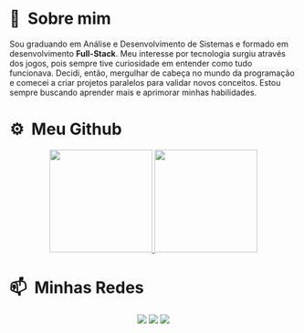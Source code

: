 # 👋 &nbsp;Sobre mim

Sou graduando em Análise e Desenvolvimento de Sistemas e formado em desenvolvimento **Full-Stack**. Meu interesse por tecnologia surgiu através dos jogos, pois sempre tive curiosidade em entender como tudo funcionava. Decidi, então, mergulhar de cabeça no mundo da programação e comecei a criar projetos paralelos para validar novos conceitos. Estou sempre buscando aprender mais e aprimorar minhas habilidades.

# ⚙️ &nbsp;Meu Github

<p align="center">
<a href="https://github.com/carlosaaraujo">
  <img height="180em" src="https://github-readme-stats-eight-theta.vercel.app/api?username=carlosaaraujo&show_icons=true&theme=radical&include_all_commits=true&count_private=true"/>
  <img height="180em" src="https://github-readme-stats-eight-theta.vercel.app/api/top-langs/?username=carlosaaraujo&layout=compact&langs_count=8&theme=radical"/>
</a>
</p>

# 📫 &nbsp;Minhas Redes

<p align="center">
<a href="https://www.twitter.com/c4rlosaaraujo"><img src="https://img.shields.io/badge/-@carlosaaraujo-00acee?style=flat&logo=Twitter&logoColor=white"/></a>
<a href="https://linkedin.com/in/carlosaaraujo"><img src="https://img.shields.io/badge/-Carlos%20Araújo-0077B5?style=flat&logo=Linkedin&logoColor=white"/></a>
<a href="mailto:carlosaaraujopc@gmail.com"><img src="https://img.shields.io/badge/-carlosaaraujopc@gmail.com-D14836?style=flat&logo=Gmail&logoColor=white"/></a>
